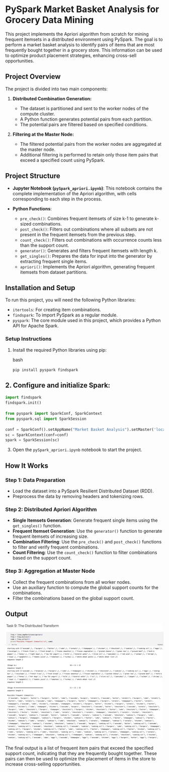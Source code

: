 PySpark Market Basket Analysis for Grocery Data Mining
=============================================

This project implements the Apriori algorithm from scratch for mining frequent itemsets in a distributed environment using PySpark. The goal is to perform a market basket analysis to identify pairs of items that are most frequently bought together in a grocery store. This information can be used to optimize product placement strategies, enhancing cross-sell opportunities.

Project Overview
----------------

The project is divided into two main components:

1.  **Distributed Combination Generation:**
    -   The dataset is partitioned and sent to the worker nodes of the compute cluster.
    -   A Python function generates potential pairs from each partition.
    -   The potential pairs are filtered based on specified conditions.
      
2.  **Filtering at the Master Node:**
    -   The filtered potential pairs from the worker nodes are aggregated at the master node.
    -   Additional filtering is performed to retain only those item pairs that exceed a specified count using PySpark.

Project Structure
-----------------

-   **Jupyter Notebook (`pySpark_apriori.ipynb`)**: This notebook contains the complete implementation of the Apriori algorithm, with cells corresponding to each step in the process.
-   **Python Functions**:
  
    -   `pre_check()`: Combines frequent itemsets of size k-1 to generate k-sized combinations.
    -   `post_check()`: Filters out combinations where all subsets are not present in the frequent itemsets from the previous step.
    -   `count_check()`: Filters out combinations with occurrence counts less than the support count.
    -   `generator()`: Generates and filters frequent itemsets with length k.
    -   `get_singles()`: Prepares the data for input into the generator by extracting frequent single items.
    -   `apriori()`: Implements the Apriori algorithm, generating frequent itemsets from dataset partitions.

Installation and Setup
----------------------

To run this project, you will need the following Python libraries:

-   `itertools`: For creating item combinations.
-   `findspark`: To import PySpark as a regular module.
-   `pyspark`: The core module used in this project, which provides a Python API for Apache Spark.

### Setup Instructions

1.  Install the required Python libraries using pip:

    bash

    `pip install pyspark findspark`


## 2. Configure and initialize Spark:

```python
import findspark
findspark.init()

from pyspark import SparkConf, SparkContext
from pyspark.sql import SparkSession

conf = SparkConf().setAppName("Market Basket Analysis").setMaster('local')
sc = SparkContext(conf=conf)
spark = SparkSession(sc)
```

3.  Open the `pySpark_apriori.ipynb` notebook to start the project.

How It Works
------------

### Step 1: Data Preparation

-   Load the dataset into a PySpark Resilient Distributed Dataset (RDD).
-   Preprocess the data by removing headers and tokenizing rows.

### Step 2: Distributed Apriori Algorithm

-   **Single Itemsets Generation**: Generate frequent single items using the `get_singles()` function.
-   **Frequent Itemset Generation**: Use the `generator()` function to generate frequent itemsets of increasing size.
-   **Combination Filtering**: Use the `pre_check()` and `post_check()` functions to filter and verify frequent combinations.
-   **Count Filtering**: Use the `count_check()` function to filter combinations based on the support count.

### Step 3: Aggregation at Master Node

-   Collect the frequent combinations from all worker nodes.
-   Use an auxiliary function to compute the global support counts for the combinations.
-   Filter the combinations based on the global support count.

Output
------

![Market Basket Analysis Output](https://github.com/NikkaLuna/PySpark_Market_Basket_Analysis_for_Grocery_Data_Mining/blob/main/Output.png)

The final output is a list of frequent item pairs that exceed the specified support count, indicating that they are frequently bought together. These pairs can then be used to optimize the placement of items in the store to increase cross-selling opportunities.
